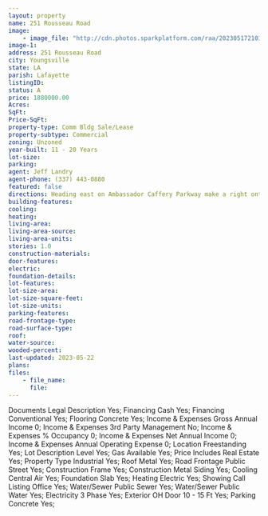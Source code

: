```yaml
---
layout: property
name: 251 Rousseau Road
image:
    - image_file: "http://cdn.photos.sparkplatform.com/raa/20230517210127369739000000.jpg"
image-1:
address: 251 Rousseau Road
city: Youngsville
state: LA
parish: Lafayette
listingID: 
status: A
price: 1880000.00
Acres: 
SqFt: 
Price-SqFt: 
property-type: Comm Bldg Sale/Lease
property-subtype: Commercial
zoning: Unzoned
year-built: 11 - 20 Years
lot-size: 
parking: 
agent: Jeff Landry
agent-phone: (337) 443-0880
featured: false
directions: Heading east on Ambassador Caffery Parkway make a right onto Youngsville Hwy and then   a quick right onto Rousseau road. The property will be on your left.
building-features: 
cooling: 
heating: 
living-area: 
living-area-source: 
living-area-units: 
stories: 1.0
construction-materials: 
door-features: 
electric: 
foundation-details: 
lot-features: 
lot-size-area: 
lot-size-square-feet: 
lot-size-units: 
parking-features: 
road-frontage-type: 
road-surface-type: 
roof: 
water-source: 
wooded-percent: 
last-updated: 2023-05-22
plans: 
files:
    - file_name:
      file:
---
```

Documents	Legal Description	Yes;
Financing	Cash	Yes;
Financing	Conventional	Yes;
Flooring	Concrete	Yes;
Income & Expenses	Gross Annual Income	0;
Income & Expenses	3rd Party Management	No;
Income & Expenses	% Occupancy	0;
Income & Expenses	Net Annual Income	0;
Income & Expenses	Annual Operating Expense	0;
Location	Freestanding	Yes;
Lot Description	Level	Yes;
Gas	Available	Yes;
Price Includes	Real Estate	Yes;
Property Type	Industrial	Yes;
Roof	Metal	Yes;
Road Frontage	Public Street	Yes;
Construction	Frame	Yes;
Construction	Metal Siding	Yes;
Cooling	Central Air	Yes;
Foundation	Slab	Yes;
Heating	Electric	Yes;
Showing	Call Listing Office	Yes;
Water/Sewer	Public Sewer	Yes;
Water/Sewer	Public Water	Yes;
Electricity	3 Phase	Yes;
Exterior	OH Door 10 - 15 Ft	Yes;
Parking	Concrete	Yes;

